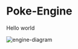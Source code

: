 # Poke-Engine
Hello world

![engine-diagram](https://lucid.app/publicSegments/view/afc941e8-9813-40f9-a829-e50bcdbe1ee1/image.png)
